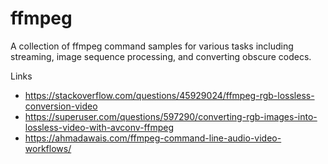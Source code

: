 # ffmpeg

A collection of ffmpeg command samples for various tasks including streaming, image sequence processing, and converting obscure codecs.


Links

- https://stackoverflow.com/questions/45929024/ffmpeg-rgb-lossless-conversion-video
- https://superuser.com/questions/597290/converting-rgb-images-into-lossless-video-with-avconv-ffmpeg
- https://ahmadawais.com/ffmpeg-command-line-audio-video-workflows/
